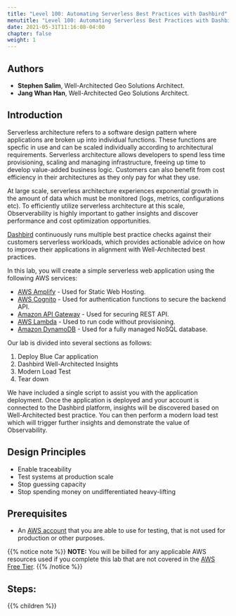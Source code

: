 ```yaml
---
title: "Level 100: Automating Serverless Best Practices with Dashbird"
menutitle: "Level 100: Automating Serverless Best Practices with Dashbird"
date: 2021-05-31T11:16:08-04:00
chapter: false
weight: 1
---
```


## Authors

* **Stephen Salim**, Well-Architected Geo Solutions Architect.
* **Jang Whan Han**, Well-Architected Geo Solutions Architect.



## Introduction

Serverless architecture refers to a software design pattern where applications are broken up into individual functions. These functions are specfic in use and can be scaled individually according to architectural requirements. Serverless architecture allows developers to spend less time provisioning, scaling and managing infrastructure, freeing up time to develop value-added business logic. Customers can also benefit from cost efficiency in their architectures as they only pay for what they use.

At large scale, serverless architecture experiences exponential growth in the amount of data which must be monitored (logs, metrics, configurations etc). To efficiently utilize serverless architecture at this scale, Observerability is highly important to gather insights and discover performance and cost optimization opportunities.

[Dashbird](https://www.dashbird.io) continuously runs multiple best practice checks against their customers serverless workloads, which provides actionable advice on how to improve their applications in alignment with Well-Architected best practices.

In this lab, you will create a simple serverless web application using the following AWS services:

* [AWS Amplify](https://docs.aws.amazon.com/amplify/latest/userguide/welcome.html) - Used for Static Web Hosting.
* [AWS Cognito](https://docs.aws.amazon.com/cognito/latest/developerguide/what-is-amazon-cognito.html) - Used for authentication functions to secure the backend API.
* [Amazon API Gateway](https://docs.aws.amazon.com/apigateway/latest/developerguide/welcome.html) - Used for securing REST API.
* [AWS Lambda](https://docs.aws.amazon.com/lambda/latest/dg/welcome.html) - Used to run code without provisioning.
* [Amazon DynamoDB](https://docs.aws.amazon.com/amazondynamodb/latest/developerguide/Introduction.html) - Used for a fully managed NoSQL database.

Our lab is divided into several sections as follows:

1. Deploy Blue Car application
2. Dashbird Well-Architected Insights
3. Modern Load Test
4. Tear down

We have included a single script to assist you with the application deployment. Once the application is deployed and your account is connected to the Dashbird platform, insights will be discovered based on Well-Architected best practice. You can then perform a modern load test which will trigger further insights and demonstrate the value of Observability.


## Design Principles

* Enable traceability
* Test systems at production scale
* Stop guessing capacity
* Stop spending money on undifferentiated heavy-lifting

## Prerequisites

* An [AWS account](https://portal.aws.amazon.com/gp/aws/developer/registration/index.html) that you are able to use for testing, that is not used for production or other purposes.

{{% notice note %}}
**NOTE:** You will be billed for any applicable AWS resources used if you complete this lab that are not covered in the [AWS Free Tier](https://aws.amazon.com/free/).
{{% /notice %}}

## Steps:

{{% children  %}}

